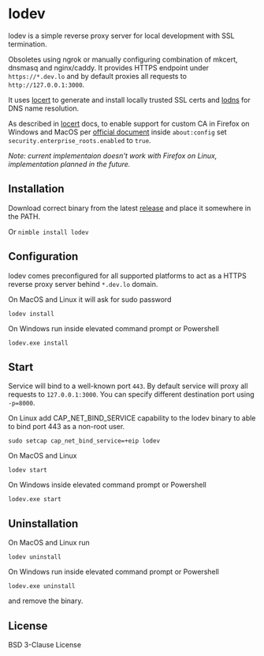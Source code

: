 # lodev
lodev is a simple reverse proxy server for local development with SSL termination.

Obsoletes using ngrok or manually configuring combination of mkcert, dnsmasq and nginx/caddy. It provides HTTPS endpoint under `https://*.dev.lo` and by default proxies all requests to `http://127.0.0.1:3000`.

It uses [locert](https://github.com/vandot/locert) to generate and install locally trusted SSL certs and [lodns](https://github.com/vandot/lodns) for DNS name resolution.

As described in [locert](https://github.com/vandot/locert) docs, to enable support for custom CA in Firefox on Windows and MacOS per [official document](https://support.mozilla.org/en-US/kb/setting-certificate-authorities-firefox#w_using-built-in-windows-and-macos-support) inside `about:config` set `security.enterprise_roots.enabled` to `true`.

*Note: current implementaion doesn't work with Firefox on Linux, implementation planned in the future.*

## Installation
Download correct binary from the latest [release](https://github.com/vandot/lodev/releases) and place it somewhere in the PATH.

Or `nimble install lodev`

## Configuration
lodev comes preconfigured for all supported platforms to act as a HTTPS reverse proxy server behind `*.dev.lo` domain.

On MacOS and Linux it will ask for sudo password
```
lodev install
```
On Windows run inside elevated command prompt or Powershell
```
lodev.exe install
```

## Start
Service will bind to a well-known port `443`. By default service will proxy all requests to `127.0.0.1:3000`. You can specify different destination port using `-p=8000`.

On Linux add CAP_NET_BIND_SERVICE capability to the lodev binary to able to bind port 443 as a non-root user.
```
sudo setcap cap_net_bind_service=+eip lodev
```

On MacOS and Linux
```
lodev start
```
On Windows inside elevated command prompt or Powershell
```
lodev.exe start
```

## Uninstallation
On MacOS and Linux run 
```
lodev uninstall
```
On Windows run inside elevated command prompt or Powershell
```
lodev.exe uninstall
```
and remove the binary.

## License

BSD 3-Clause License
